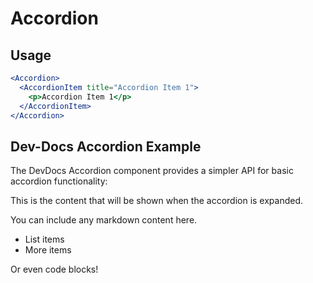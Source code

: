 # Accordion

## Usage

```jsx
<Accordion>
  <AccordionItem title="Accordion Item 1">
    <p>Accordion Item 1</p>
  </AccordionItem>
</Accordion>
```

## Dev-Docs Accordion Example

The DevDocs Accordion component provides a simpler API for basic accordion functionality:


<Accordion title="Click me to expand">
  This is the content that will be shown when the accordion is expanded.
  
  You can include any markdown content here.
  - List items
  - More items
  
  Or even code blocks!
</Accordion>



